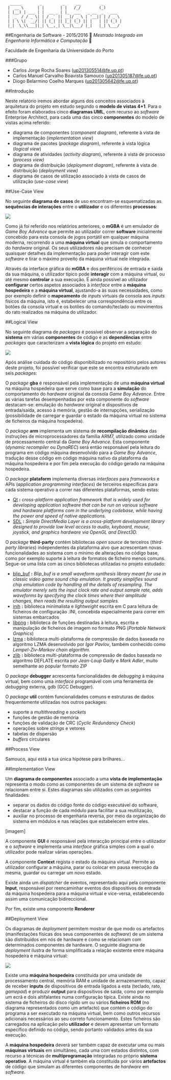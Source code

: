 ```
  _____        _         _     __         _        
 |  __ \      | |       | |   /_/        (_)       
 | |__) | ___ | |  __ _ | |_  ___   _ __  _   ___  
 |  _  / / _ \| | / _` || __|/ _ \ | '__|| | / _ \ 
 | | \ \|  __/| || (_| || |_| (_) || |   | || (_) |
 |_|  \_\\___||_| \__,_| \__|\___/ |_|   |_| \___/ 
 ```
##Engenharia de Software - 2015/2016
:floppy_disk:  *Mestrado Integrado em Engenharia Informática e Computação*   :floppy_disk:

Faculdade de Engenharia da Universidade do Porto

###Grupo
* Carlos Jorge Rocha Soares (up201305514@fe.up.pt)
* Carlos Manuel Carvalho Boavista Samouco (up201305187@fe.up.pt)
* Diogo Belarmino Coelho Marques (up201305642@fe.up.pt)

##Introdução

Neste relatório iremos abordar alguns dos conceitos associados à arquitetura do projeto em estudo segundo o **modelo de vistas 4+1**. Para o efeito foram elaborados cinco **diagramas UML**, com recurso ao *software* Enterprise Architect, para cada uma das cinco **componentes** do modelo de vistas acima referido:
- diagrama de componentes (*component diagram*), referente à vista de implementação (*implementation view*)
- diagrama de pacotes (*package diagram*), referente à vista lógica (*logical view*)
- diagrama de atividades (*activity diagram*), referente à vista de processo (*process view)*
- diagrama de distribuição (*deployment diagram*), referente à vista de distribuição (*deployment view)*
- diagrama de casos de utilização associado à vista de casos de utilização (*use-case view*)

##Use-Case View

No seguinte **diagrama de casos** de uso encontram-se esquematizadas as **sequências de interações** entre o **utilizador** e os diferentes **processos**:

![](Assignment3/use-case-view.png)

Como já foi referido nos relatórios anteriores, o **mGBA** é um emulador de *Game Boy Advance* que permite ao utilizador correr **software** inicialmente concebido para esta consola de jogos portátil em qualquer máquina moderna, recorrendo a uma **máquina virtual** que simula o comportamento do *hardware* original. Os seus utilizadores não precisam de conhecer quaisquer detalhes da implementação para poder interagir com este *software* e tirar o máximo proveito da máquina virtual nele integrada.

Através da interface gráfica do **mGBA** e dos periféricos de entrada e saída da sua máquina, o utilizador típico pode **interagir** com a máquina virtual, ou até mesmo **controlar** a sua execução. É ainda possível ao utilizador **configurar** certos aspetos associados à *interface* entre a **máquina hospedeira** e a **máquina virtual**, ajustando-a às suas necessidades, como por exemplo definir o **mapeamento** de *inputs* virtuais da consola aos *inputs* físicos da máquina, isto é, estabelecer uma correspondência entre os botões da consola virtual e os botões do comando/teclado ou movimentos do rato realizados na máquina do utilizador.

##Logical View

No seguinte diagrama de *packages* é possível observar a separação do **sistema** em várias **componentes** de código e as **dependências** entre *packages* que caracterizam a **vista lógica** do projeto em estudo:

![](Assignment3/logical-view.png)

Após análise cuidada do código disponibilizado no repositório pelos autores deste projeto, foi possível verificar que este se encontra estruturado em seis *packages*:

O *package* **gba** é responsável pela implementação de uma **máquina virtual** na máquina hospedeira que serve como base para a **simulação** do comportamento do *hardware* original da consola *Game Boy Advance*. Entre as várias tarefas desempenhadas por esta componente do *software* destacam-se: emulação do *hardware* original e dispositivos de entrada/saída, acesso à memória, gestão de interrupções, serialização (possibilidade de carregar e guardar o estado da máquina virtual no sistema de ficheiros da máquina hospedeira).

O *package* **arm** implementa um sistema de **recompilação dinâmica** das instruções de microprocessadores da família ARM7, utilizado como unidade de processamento central da *Game Boy Advance*. Esta componente (*dynamic recompiler* ou *DynaREC*) será então responsável pela leitura do programa em código máquina desenvolvido para a *Game Boy Advance*, tradução desse código em código máquina nativo da plataforma da máquina hospedeira e por fim pela execução do código gerado na máquina hospedeira.

O *package* **plataform** implementa diversas *interfaces* para *frameworks* e APIs (*application programming interfaces*) de terceiros específicas para cada sistema operativo a correr nas diferentes plataformas, sendo estas:
- [Qt](http://www.qt.io/developers) **:** *cross-platform application framework that is widely used for developing application software that can be run on various software and hardware platforms com in the underlying codebase, while having the power and speed of native applications.*
- [SDL](https://www.libsdl.org) **:** *Simple DirectMedia Layer is a cross-platform development library designed to provide low level access to audio, keyboard, mouse, joystick, and graphics hardware via OpenGL and Direct3D.*

O *package* **third-party** contém bibliotecas *open source* de terceiros (*third-party libraries*) independentes da plataforma alvo que acrescentam novas funcionalidades ao sistema com o mínimo de alterações no código base, como por exemplo suporte à leitura de formatos de ficheiro menos comuns. Segue-se uma lista com as cinco bibliotecas utilizadas no projeto estudado: 
- [blip_buf](https://code.google.com/p/blip-buf/) **:** *Blip_buf is a small waveform synthesis library meant for use in classic video game sound chip emulation. It greatly simplifies sound chip emulation code by handling all the details of resampling. The emulator merely sets the input clock rate and output sample rate, adds waveforms by specifying the clock times where their amplitude changes, then reads the resulting output samples.*
- [inih](https://github.com/benhoyt/inih) **:** biblioteca minimalista e *lightweight* escrita em C para leitura de ficheiros de configuração .INI, concebida especialmente para correr em sistemas embarcados
- [libpng](http://www.libpng.org/pub/png/libpng.html) **:** biblioteca de funções destinadas à leitura, escrita e manipulação de ficheiros de imagem no formato PNG (*Portable Network Graphics*)
- [lzma](http://www.7-zip.org/sdk.html) **:** biblioteca multi-plataforma de compressão de dados baseada no algoritmo LZMA desenvolvido por *Igor Pavlov*, também conhecido como *Lempel-Ziv-Markov chain algorithm*.
- [zlib](http://www.zlib.net) **:** biblioteca multi-plataforma de compressão de dados baseada no algoritmo DEFLATE escrita por *Jean-Loup Gailly* e *Mark Adler*, muito semelhante ao popular formato ZIP

O *package* **debugger** acrescenta funcionalidades de *debugging* à máquina virtual, bem como uma *interface* programável com uma ferramenta de *debugging* externa, gdb (GCC Debugger).

O *package* **util** contém funcionalidades comuns e estruturas de dados frequentemente utilizadas nos outros packages:
- suporte a *multithreading* e *sockets*
- funções de gestão de memória
- funções de validação de CRC (*Cyclic Redundancy Check*)
- operações sobre *strings* e vetores
- tabelas de dispersão
- *buffers* circulares

##Process View

Samouco, aqui está a tua única hipótese para brilhares...

##Implementation View

Um **diagrama de componentes** associado a uma **vista de implementação** representa o modo como as componentes de um sistema de *software* se relacionam entre si. Estes diagramas são utilizados com as seguintes finalidades:
- separar os dados do código fonte do código executável do software,
- destacar a função de cada módulo para facilitar a sua reutilização,
- auxiliar no processo de engenharia reversa, por meio da organização do sistema em módulos e nas relações que estabelecem entre eles.

[imagem]

A componente **GUI** é responsável pela interacção principal entre o utilizador e o *software* e implementa uma *interface* gráfica simples com a qual o utilizador pode realizar várias operações.

A componente **Context** regista o estado da máquina virtual. Permite ao utilizador configurar a máquina, parar ou colocar em pausa execução da mesma, guardar ou carregar um novo estado.

Existe ainda um *dispatcher* de eventos, representado aqui pela componente **Input**, responsável por reencaminhar eventos dos dispositivos de entrada da máquina hospedeira para a máquina virtual e vice-versa, estabelecendo assim uma comunicação bidireccional.

Por fim, existe uma componente **Renderer**

##Deployment View

Os diagramas de *deployment* permitem mostrar de que modo os artefactos (manifestações físicas dos seus componentes de *software*) de um sistema são distribuídos em nós de hardware e como se relacionam com determinados componentes de hardware. O seguinte diagrama de *deployment* ilustra de forma simplificada a relação existente entre máquina hospedeira e máquina virtual:

![](Assignment3/deployment-view.png)

Existe uma **máquina hospedeira** constituída por uma unidade de processamento central, memória RAM e unidade de armazenamento, capaz de receber **inputs** de dispositivos de entrada ligados a esta (teclado, rato, *gamepad*) e produzir **output** para dispositivos de saída, como por exemplo um ecrã e dois altifalantes numa configuração típica. Existe ainda no sistema de ficheiros do disco rígido um ou vários **ficheiros ROM** (no diagrama representados como um artefacto) que contém o código do programa a ser executado na máquina virtual, bem como outros recursos adicionais necessários ao seu correto funcionamento. Estes ficheiros são carregados na aplicação pelo **utilizador** e devem apresentar um formato específico definido no código, sendo portanto validados antes da sua execução.

A **máquina hospedeira** deverá ser também capaz de executar uma ou mais **máquinas virtuais** em simultâneo, cada uma com estados distintos, com recurso a técnicas de **multiprogramação** integradas no próprio **sistema operativo**. A máquina virtual é também ela constituída por vários **artefactos** de código que simulam as diferentes componentes de *hardware* em *software*.
